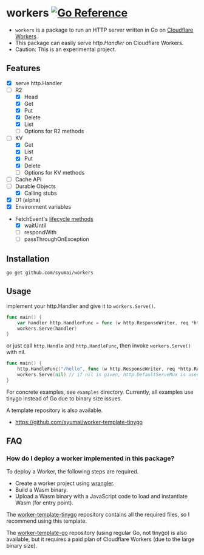 # workers [![Go Reference](https://pkg.go.dev/badge/github.com/syumai/workers.svg)](https://pkg.go.dev/github.com/syumai/workers)

* `workers` is a package to run an HTTP server written in Go on [Cloudflare Workers](https://workers.cloudflare.com/).
* This package can easily serve *http.Handler* on Cloudflare Workers.
* Caution: This is an experimental project.

## Features

* [x] serve http.Handler
* [ ] R2
  - [x] Head
  - [x] Get
  - [x] Put
  - [x] Delete
  - [x] List
  - [ ] Options for R2 methods
* [ ] KV
  - [x] Get
  - [x] List
  - [x] Put
  - [x] Delete
  - [ ] Options for KV methods
* [ ] Cache API
* [ ] Durable Objects
  - [x] Calling stubs
* [x] D1 (alpha)
* [x] Environment variables
* FetchEvent's [lifecycle methods](https://developers.cloudflare.com/workers/runtime-apis/fetch-event/#lifecycle-methods)
  - [x] waitUntil
  - [ ] respondWith
  - [ ] passThroughOnException

## Installation

```
go get github.com/syumai/workers
```

## Usage

implement your http.Handler and give it to `workers.Serve()`.

```go
func main() {
	var handler http.HandlerFunc = func (w http.ResponseWriter, req *http.Request) { ... }
	workers.Serve(handler)
}
```

or just call `http.Handle` and `http.HandleFunc`, then invoke `workers.Serve()` with nil.

```go
func main() {
	http.HandleFunc("/hello", func (w http.ResponseWriter, req *http.Request) { ... })
	workers.Serve(nil) // if nil is given, http.DefaultServeMux is used.
}
```

For concrete examples, see `examples` directory.
Currently, all examples use tinygo instead of Go due to binary size issues.

A template repository is also available.
* https://github.com/syumai/worker-template-tinygo

## FAQ

### How do I deploy a worker implemented in this package?

To deploy a Worker, the following steps are required.

* Create a worker project using [wrangler](https://developers.cloudflare.com/workers/wrangler/).
* Build a Wasm binary.
* Upload a Wasm binary with a JavaScript code to load and instantiate Wasm (for entry point).

The [worker-template-tinygo](https://github.com/syumai/worker-template-tinygo) repository contains all the required files, so I recommend using this template.

The [worker-template-go](https://github.com/syumai/worker-template-go) repository (using regular Go, not tinygo) is also available, but it requires a paid plan of Cloudflare Workers (due to the large binary size).
